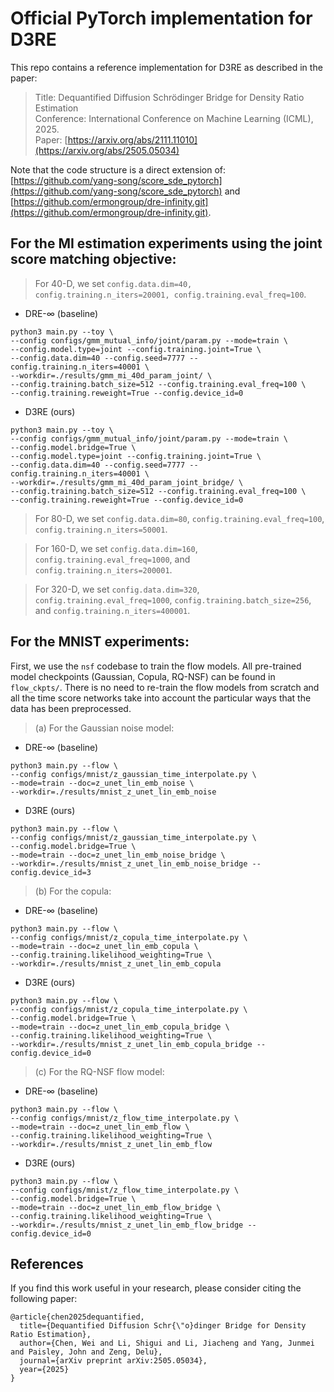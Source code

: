 # Official PyTorch implementation for D3RE

This repo contains a reference implementation for D3RE as described in the paper:
> Title: Dequantified Diffusion Schrödinger Bridge for Density Ratio Estimation </br>
> Conference: International Conference on Machine Learning (ICML), 2025. </br>
> Paper: [https://arxiv.org/abs/2111.11010](https://arxiv.org/abs/2505.05034) </br>

Note that the code structure is a direct extension of: [https://github.com/yang-song/score_sde_pytorch](https://github.com/yang-song/score_sde_pytorch)  and [https://github.com/ermongroup/dre-infinity.git](https://github.com/ermongroup/dre-infinity.git). 

## For the MI estimation experiments using the joint score matching objective:
> For 40-D, we set `config.data.dim=40, config.training.n_iters=20001, config.training.eval_freq=100`.
- DRE-$\infty$ (baseline)
```
python3 main.py --toy \
--config configs/gmm_mutual_info/joint/param.py --mode=train \
--config.model.type=joint --config.training.joint=True \
--config.data.dim=40 --config.seed=7777 --config.training.n_iters=40001 \
--workdir=./results/gmm_mi_40d_param_joint/ \
--config.training.batch_size=512 --config.training.eval_freq=100 \
--config.training.reweight=True --config.device_id=0
```

- D3RE (ours)
```
python3 main.py --toy \
--config configs/gmm_mutual_info/joint/param.py --mode=train \
--config.model.bridge=True \
--config.model.type=joint --config.training.joint=True \
--config.data.dim=40 --config.seed=7777 --config.training.n_iters=40001 \
--workdir=./results/gmm_mi_40d_param_joint_bridge/ \
--config.training.batch_size=512 --config.training.eval_freq=100 \
--config.training.reweight=True --config.device_id=0
```

> For 80-D, we set `config.data.dim=80`, `config.training.eval_freq=100`, `config.training.n_iters=50001`.

> For 160-D, we set `config.data.dim=160`, `config.training.eval_freq=1000`, and `config.training.n_iters=200001`.

> For 320-D, we set `config.data.dim=320`, `config.training.eval_freq=1000`, `config.training.batch_size=256`, and `config.training.n_iters=400001`.

## For the MNIST experiments:

First, we use the `nsf` codebase to train the flow models. All pre-trained model checkpoints (Gaussian, Copula, RQ-NSF) can be found in `flow_ckpts/`. There is no need to re-train the flow models from scratch and all the time score networks take into account the particular ways that the data has been preprocessed.

> (a) For the Gaussian noise model:
- DRE-$\infty$ (baseline)
```
python3 main.py --flow \
--config configs/mnist/z_gaussian_time_interpolate.py \
--mode=train --doc=z_unet_lin_emb_noise \
--workdir=./results/mnist_z_unet_lin_emb_noise
```

- D3RE (ours)
```
python3 main.py --flow \
--config configs/mnist/z_gaussian_time_interpolate.py \
--config.model.bridge=True \
--mode=train --doc=z_unet_lin_emb_noise_bridge \
--workdir=./results/mnist_z_unet_lin_emb_noise_bridge --config.device_id=3
```


> (b) For the copula:
- DRE-$\infty$ (baseline)
```
python3 main.py --flow \
--config configs/mnist/z_copula_time_interpolate.py \
--mode=train --doc=z_unet_lin_emb_copula \
--config.training.likelihood_weighting=True \
--workdir=./results/mnist_z_unet_lin_emb_copula
```

- D3RE (ours)
```
python3 main.py --flow \
--config configs/mnist/z_copula_time_interpolate.py \
--config.model.bridge=True \
--mode=train --doc=z_unet_lin_emb_copula_bridge \
--config.training.likelihood_weighting=True \
--workdir=./results/mnist_z_unet_lin_emb_copula_bridge --config.device_id=0
```

> (c) For the RQ-NSF flow model:
- DRE-$\infty$ (baseline)
```
python3 main.py --flow \
--config configs/mnist/z_flow_time_interpolate.py \
--mode=train --doc=z_unet_lin_emb_flow \
--config.training.likelihood_weighting=True \
--workdir=./results/mnist_z_unet_lin_emb_flow
```

- D3RE (ours)
```
python3 main.py --flow \
--config configs/mnist/z_flow_time_interpolate.py \
--config.model.bridge=True \
--mode=train --doc=z_unet_lin_emb_flow_bridge \
--config.training.likelihood_weighting=True \
--workdir=./results/mnist_z_unet_lin_emb_flow_bridge --config.device_id=0
```

## References
If you find this work useful in your research, please consider citing the following paper:
```
@article{chen2025dequantified,
  title={Dequantified Diffusion Schr{\"o}dinger Bridge for Density Ratio Estimation},
  author={Chen, Wei and Li, Shigui and Li, Jiacheng and Yang, Junmei and Paisley, John and Zeng, Delu},
  journal={arXiv preprint arXiv:2505.05034},
  year={2025}
}
```
